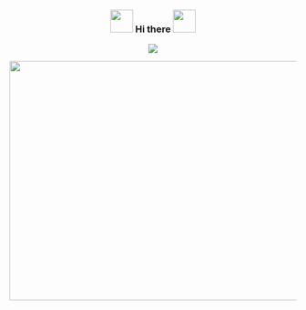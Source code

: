 <div align="center">
<h3><img src="https://media.giphy.com/media/WUlplcMpOCEmTGBtBW/giphy.gif" width="40"> Hi there <img src="https://media.giphy.com/media/WUlplcMpOCEmTGBtBW/giphy.gif" width="40"></h3>
</div>

<div  align="center" position = "relative">
<a href="https://github.com/tugbaca/github-readme-stats">
  <img align="center" position = "absolute" top ="50%" left = "50%" src="https://github-readme-stats.vercel.app/api/top-langs/?username=tugbaca&theme=merko&layout=compact&langs_count=10" />
</a>
</div>


<p align="center">
<img src="https://media.giphy.com/media/xUA7aKLVvFU9Zbapj2/giphy.gif" width="750" height="420"> 
</p>

